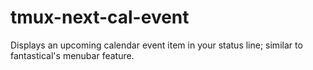 # tmux-next-cal-event
Displays an upcoming calendar event item in your status line; similar to fantastical's menubar feature.
